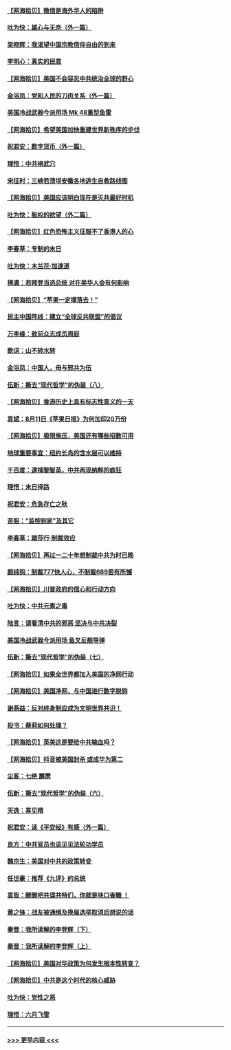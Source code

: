#### [【网海拾贝】微信是海外华人的陷阱](../pages/nsc993/n12338868.md?t=08181751) 
#### [吐为快：雄心与无奈（外一篇）](../pages/nsc993/n12338132.md?t=08181751) 
#### [梁晓辉：我渴望中国宗教信仰自由的到来](../pages/nsc993/n12336657.md?t=08181751) 
#### [李明心：真实的民意](../pages/nsc993/n12336089.md?t=08181751) 
#### [【网海拾贝】美国不会容忍中共统治全球的野心](../pages/nsc993/n12336063.md?t=08181751) 
#### [金浴凤：党和人民的刀肉关系（外一篇）](../pages/nsc993/n12335834.md?t=08181751) 
#### [美国冷战武器今派用场 Mk 48重型鱼雷](../pages/nsc993/n12335354.md?t=08181751) 
#### [【网海拾贝】希望美国加快重建世界新秩序的步伐](../pages/nsc993/n12334224.md?t=08181751) 
#### [祝君安：数字货币（外一篇）](../pages/nsc993/n12334186.md?t=08181751) 
#### [理悟：中共祸武穴](../pages/nsc993/n12333962.md?t=08181751) 
#### [宋征时：三峡若溃坝安徽各地逃生自救路线图](../pages/nsc993/n12332450.md?t=08181751) 
#### [【网海拾贝】美国应该明白现在是灭共最好时机](../pages/nsc993/n12332313.md?t=08181751) 
#### [吐为快：极权的欲望（外二篇）](../pages/nsc993/n12332089.md?t=08181751) 
#### [【网海拾贝】红色恐怖主义征服不了香港人的心](../pages/nsc993/n12329296.md?t=08181751) 
#### [李春草：专制的末日](../pages/nsc993/n12329079.md?t=08181751) 
#### [吐为快：木兰花‧加速道](../pages/nsc993/n12327366.md?t=08181751) 
#### [拂潇：若拜登当选总统 对在美华人会有何影响](../pages/nsc993/n12295996.md?t=08181751) 
#### [【网海拾贝】“苹果一定撑落去！”](../pages/nsc993/n12326784.md?t=08181751) 
#### [民主中国阵线：建立“全球反共联盟”的倡议](../pages/nsc993/n12324177.md?t=08181751) 
#### [万李缘：致前众志成员周庭](../pages/nsc993/n12324635.md?t=08181751) 
#### [歌词：山不转水转](../pages/nsc993/n12324599.md?t=08181751) 
#### [金浴凤：中国人，毋与邪共为伍](../pages/nsc993/n12324257.md?t=08181751) 
#### [伍新：撕去“现代哲学”的伪装（八）](../pages/nsc993/n12324188.md?t=08181751) 
#### [【网海拾贝】香港历史上具有标志性意义的一天](../pages/nsc993/n12324021.md?t=08181751) 
#### [袁斌：8月11日《苹果日报》为何加印20万份](../pages/nsc993/n12323955.md?t=08181751) 
#### [【网海拾贝】极限施压，美国还有哪些招数可用](../pages/nsc993/n12322512.md?t=08181751) 
#### [地球重要事宜：纽约长岛的含水层可以维持](../pages/nsc993/n12321844.md?t=08181751) 
#### [千百度：逮捕黎智英，中共再现纳粹的疯狂](../pages/nsc993/n12321777.md?t=08181751) 
#### [理悟：末日择路](../pages/nsc993/n12320812.md?t=08181751) 
#### [祝君安：危急存亡之秋](../pages/nsc993/n12320795.md?t=08181751) 
#### [苦胆：“监控到家”及其它](../pages/nsc993/n12320751.md?t=08181751) 
#### [李春草：踏莎行·制裁效应](../pages/nsc993/n12318290.md?t=08181751) 
#### [【网海拾贝】再过一二十年想制裁中共为时已晚](../pages/nsc993/n12318195.md?t=08181751) 
#### [颜纯钩：制裁777快人心，不制裁689若有所憾](../pages/nsc993/n12316912.md?t=08181751) 
#### [【网海拾贝】川普政府的信心和行动方向](../pages/nsc993/n12316673.md?t=08181751) 
#### [吐为快：中共元素之毒](../pages/nsc993/n12316547.md?t=08181751) 
#### [陆言：请看清中共的邪恶 坚决与中共决裂](../pages/nsc993/n12315784.md?t=08181751) 
#### [美国冷战武器今派用场 鱼叉反舰导弹](../pages/nsc993/n12316258.md?t=08181751) 
#### [伍新：撕去“现代哲学”的伪装（七）](../pages/nsc993/n12315846.md?t=08181751) 
#### [【网海拾贝】如果全世界都加入美国的净网行动](../pages/nsc993/n12315588.md?t=08181751) 
#### [【网海拾贝】美国净网，与中国进行数字脱钩](../pages/nsc993/n12312813.md?t=08181751) 
#### [谢燕益：反对终身制应成为文明世界共识！](../pages/nsc993/n12310465.md?t=08181751) 
#### [投书：蔡莉如何处理？](../pages/nsc993/n12310224.md?t=08181751) 
#### [【网海拾贝】英美这是要给中共输血吗？](../pages/nsc993/n12307646.md?t=08181751) 
#### [【网海拾贝】抖音被美国封杀 或成华为第二](../pages/nsc993/n12305277.md?t=08181751) 
#### [尘客：七绝 霹雳](../pages/nsc993/n12304053.md?t=08181751) 
#### [伍新：撕去“现代哲学”的伪装（六）](../pages/nsc993/n12303243.md?t=08181751) 
#### [天逸：喜见晴](../pages/nsc993/n12303226.md?t=08181751) 
#### [祝君安：读《平安经》有感（外一篇）](../pages/nsc993/n12303170.md?t=08181751) 
#### [良方：中共官员也该见见法轮功学员](../pages/nsc993/n12302985.md?t=08181751) 
#### [魏京生：美国对中共的政策转变](../pages/nsc993/n12302929.md?t=08181751) 
#### [任世豪：推荐《九评》的总统](../pages/nsc993/n12302838.md?t=08181751) 
#### [袁哲：醒醒吧共谍共特们，你就是块口香糖 ！](../pages/nsc993/n12302678.md?t=08181751) 
#### [黄之锋：战友被通缉及换届选举取消后想说的话](../pages/nsc993/n12302681.md?t=08181751) 
#### [秦晋：我所读解的李登辉（下）](../pages/nsc993/n12302171.md?t=08181751) 
#### [秦晋：我所读解的李登辉（上）](../pages/nsc993/n12301979.md?t=08181751) 
#### [【网海拾贝】美国对华政策为何发生根本性转变？](../pages/nsc993/n12302091.md?t=08181751) 
#### [【网海拾贝】中共是这个时代的核心威胁](../pages/nsc993/n12300541.md?t=08181751) 
#### [吐为快：党性之恶](../pages/nsc993/n12300263.md?t=08181751) 
#### [理悟：六月飞雪](../pages/nsc993/n12300243.md?t=08181751) 

----
#### [ >>> 更早内容 <<< ](../indexes/nsc993-earlier.md)
